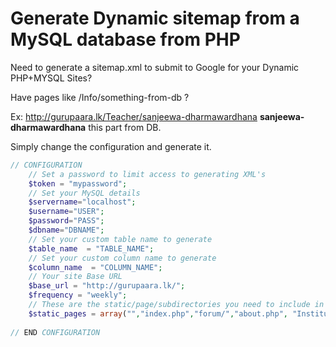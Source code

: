 # Generate Dynamic sitemap from a MySQL database from PHP

Need to generate a sitemap.xml to submit to Google for your Dynamic PHP+MYSQL Sites?

Have pages like /Info/something-from-db ?

Ex: http://gurupaara.lk/Teacher/sanjeewa-dharmawardhana **sanjeewa-dharmawardhana** this part from DB. 


Simply change the configuration and generate it.

```PHP
// CONFIGURATION
	// Set a password to limit access to generating XML's
	$token = "mypassword";
	// Set your MySQL details 
	$servername="localhost";
	$username="USER";
	$password="PASS";
	$dbname="DBNAME";
	// Set your custom table name to generate 
	$table_name  = "TABLE_NAME";
	// Set your custom column name to generate 
	$column_name  = "COLUMN_NAME";
	// Your site Base URL
	$base_url = "http://gurupaara.lk/";
	$frequency = "weekly";
	// These are the static/page/subdirectories you need to include in the site map
	$static_pages = array("","index.php","forum/","about.php", "Institutes.php", "contact.php", "environment.php","blog/");
	
// END CONFIGURATION

```
